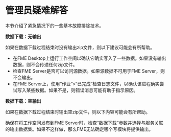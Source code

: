 # 管理员疑难解答

本节介绍了紧急情况下的一些基本故障排除技术。

**数据下载：无输出**

如果在数据下载过程结束时没有输出zip文件，则以下建议可能会有所帮助。

* 在FME Desktop上运行工作空间以确认它确实写入了一些数据。如果没有输出数据，则不会传递任何zip文件。
* 检查FME Server是否可以访问源数据。如果源数据不可用于FME Server，则不会输出。
* 在FME Server上，使用“作业”&gt;“已完成”检查日志文件，以确认该进程确实尝试写入某些数据。如果不是，则错误消息可能有助于指示原因。

**数据下载：空输出**

如果在数据下载过程结束时输出空zip文件，则以下内容可能会有所帮助。

确保在将工作空间发布到FME Server时，检查“数据下载”参数并选择与服务关联的输出数据集。如果不这样做，那么FME无法确定哪个写模块将提供输出。

